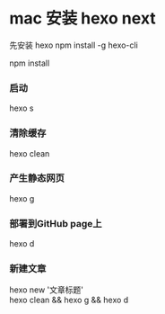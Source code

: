 # mac 安装 hexo next
> 
 先安装 hexo
 npm install -g hexo-cli

 npm install

 ### 启动 
 hexo s

 ### 清除缓存
 hexo clean

 ### 产生静态网页
 hexo g

 ### 部署到GitHub page上
 hexo d

 ### 新建文章
 hexo new '文章标题'  
 hexo clean && hexo g && hexo d

